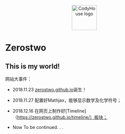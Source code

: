 <p align="center">
  <a href="https://zerostwo.github.io" rel="nofollow">
    <img src="https://zerostwo.github.io/favicon.png" alt="CodyHouse logo" width="80" height="80" data-canonical-src="https://zerostwo.github.io/favicon.png" style="max-width:100%;">
  </a>
</p>

Zerostwo
===

This is my world!
---

网站大事件：
* 2018.11.23
[zerostwo.github.io](https://zerostwo.github.io)诞生！

* 2018.11.27
配置好Mathjax，能够显示数学及化学符号；

* 2018.12.16
在网页上制作好[Timeline]（https://zerostwo.github.io/timeline/）板块；

* Now 
To be continued. . .